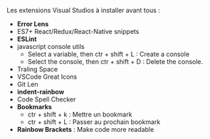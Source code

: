 Les extensions Visual Studios à installer avant tous : 
- __Error Lens__
- ES7+ React/Redux/React-Native snippets
- __ESLint__
-  javascript console utils
    - Select a variable, then ctr + shift + L : Create a console
    - Select the console, then ctr + shift + D : Delete the console.
- Traling Space
- VSCode Great Icons
- Git Len
- __indent-rainbow__
- Code Spell Checker
- __Bookmarks__
    - ctr + shift + k : Mettre un bookmark
    - ctr + shift + L : Passer au prochain bookmark
- __Rainbow Brackets__ : Make code more readable
